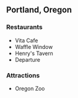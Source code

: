 Portland, Oregon
----------------

### Restaurants

- Vita Cafe
- Waffle Window
- Henry's Tavern
- Departure

### Attractions

- Oregon Zoo
